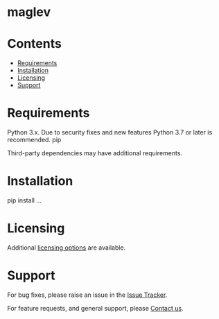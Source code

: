 
maglev
======

Contents
========

* [Requirements](#requirements)
* [Installation](#installation)
* [Licensing](#licensing)
* [Support](#support)

# Requirements
Python 3.x. Due to security fixes and new features Python 3.7 or later is recommended.
pip


Third-party dependencies may have additional requirements.

# Installation
pip install ...


# Licensing
Additional [licensing options][licensing] are available.

# Support
For bug fixes, please raise an issue in the [Issue Tracker][bugs].

For feature requests, and general support, please [Contact us][contact].



[bugs]: https://github.com/mindpowered/maglev-python/issues
[contact]: https://mindpowered.dev/support.html?ref=maglev-python/
[licensing]: https://mindpowered.dev/?ref=maglev-python
